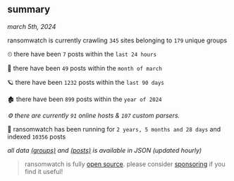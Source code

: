 
## summary
_march 5th, 2024_

ransomwatch is currently crawling `345` sites belonging to `179` unique groups

⏲ there have been `7` posts within the `last 24 hours`

🦈 there have been `49` posts within the `month of march`

🪐 there have been `1232` posts within the `last 90 days`

🏚 there have been `899` posts within the `year of 2024`

_⚙️ there are currently `91` online hosts & `107` custom parsers._

🦕 ransomwatch has been running for `2 years, 5 months and 28 days` and indexed `10356` posts

_all data  [(groups)](http://ransomwhat.telemetry.ltd/groups) and [(posts)](http://ransomwhat.telemetry.ltd/posts) is available in JSON (updated hourly)_

> ransomwatch is fully [open source](https://github.com/joshhighet/ransomwatch#ransomwatch--). please consider [sponsoring](https://github.com/sponsors/joshhighet) if you find it useful!
